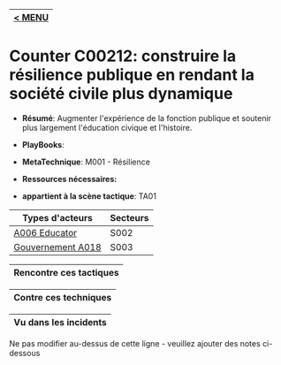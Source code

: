 |[< MENU](../README.md)|
|---|
# Counter C00212: construire la résilience publique en rendant la société civile plus dynamique

* **Résumé**: Augmenter l'expérience de la fonction publique et soutenir plus largement l'éducation civique et l'histoire.

* **PlayBooks**:

* **MetaTechnique**: M001 - Résilience

* **Ressources nécessaires:**

* **appartient à la scène tactique**: TA01


|Types d'acteurs |Secteurs |
|----------- |------- |
|[A006 Educator](../../generated_pages/actortypes/A006.md) |S002 |
|[Gouvernement A018](../../generated_pages/actortypes/A018.md) |S003 |



|Rencontre ces tactiques |
|---------------------- |



|Contre ces techniques |
|------------------------- |



|Vu dans les incidents |
|----------------- |


Ne pas modifier au-dessus de cette ligne - veuillez ajouter des notes ci-dessous